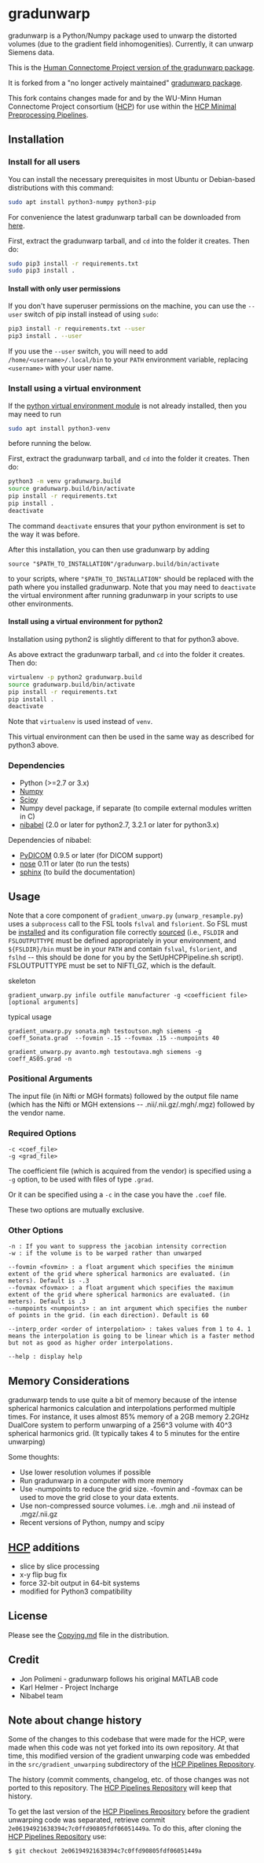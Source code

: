 # gradunwarp

gradunwarp is a Python/Numpy package used to unwarp the distorted
volumes (due to the gradient field inhomogenities). Currently, it can
unwarp Siemens data.

This is the [Human Connectome Project version of the gradunwarp package][gradunwarp-hcp].

It is forked from a "no longer actively maintained" [gradunwarp package][gradunwarp-ksubramz].

This fork contains changes made for and by the WU-Minn Human Connectome Project consortium ([HCP][HCP])
for use within the [HCP Minimal Preprocessing Pipelines][HCP Pipelines].

## Installation

### Install for all users
You can install the necessary prerequisites in most Ubuntu or Debian-based distributions with this command:
```bash
sudo apt install python3-numpy python3-pip
```

For convenience the latest gradunwarp tarball can be downloaded from [here][gradunwarp-hcp-tarball].

First, extract the gradunwarp tarball, and `cd` into the folder it creates. Then do:
```bash
sudo pip3 install -r requirements.txt
sudo pip3 install .
```

#### Install with only user permissions
If you don't have superuser permissions on the machine, you can use the `--user` switch of pip install instead of using `sudo`:
```bash
pip3 install -r requirements.txt --user
pip3 install . --user
```
If you use the `--user` switch, you will need to add `/home/<username>/.local/bin` to your `PATH` environment variable, replacing `<username>` with your user name.

### Install using a virtual environment
If the [python virtual environment module](https://packaging.python.org/en/latest/guides/installing-using-pip-and-virtual-environments) is not already installed, then you may need to run
```bash
sudo apt install python3-venv
```
before running the below.

First, extract the gradunwarp tarball, and `cd` into the folder it creates. 
Then do:
```bash
python3 -m venv gradunwarp.build
source gradunwarp.build/bin/activate
pip install -r requirements.txt
pip install . 
deactivate
```
The command `deactivate` ensures that your python environment is set to the way it was before.

After this installation, you can then use gradunwarp by adding
```
source "$PATH_TO_INSTALLATION"/gradunwarp.build/bin/activate
```
to your scripts, where `"$PATH_TO_INSTALLATION"` should be replaced with the path where you installed gradunwarp.
Note that you may need to `deactivate` the virtual environment after running gradunwarp in your scripts to use other environments.

#### Install using a virtual environment for python2
Installation using python2 is slightly different to that for python3 above.

As above extract the gradunwarp tarball, and `cd` into the folder it creates. 
Then do:
```bash
virtualenv -p python2 gradunwarp.build
source gradunwarp.build/bin/activate
pip install -r requirements.txt
pip install . 
deactivate
```
Note that `virtualenv` is used instead of `venv`.

This virtual environment can then be used in the same way as described for python3 above.

### Dependencies

* Python (>=2.7 or 3.x)
* [Numpy][Numpy]
* [Scipy][Scipy]
* Numpy devel package, if separate (to compile external modules written in C)
* [nibabel][nibabel] (2.0 or later for python2.7, 3.2.1 or later for python3.x)

Dependencies of nibabel:

* [PyDICOM][PyDICOM] 0.9.5 or later (for DICOM support)
* [nose][nose] 0.11 or later (to run the tests)
* [sphinx][sphinx] (to build the documentation)

## Usage

Note that a core component of `gradient_unwarp.py` (`unwarp_resample.py`) uses a `subprocess` call to the FSL tools `fslval` and `fslorient`. So FSL must be [installed][installed] and its configuration file correctly [sourced][sourced] (i.e., `FSLDIR` and `FSLOUTPUTTYPE` must be defined appropriately in your environment, and `${FSLDIR}/bin` must be in your `PATH` and contain `fslval`, `fslorient`, and `fslhd` -- this should be done for you by the SetUpHCPPipeline.sh script). FSLOUTPUTTYPE must be set to NIFTI\_GZ, which is the default.

skeleton

    gradient_unwarp.py infile outfile manufacturer -g <coefficient file> [optional arguments]

typical usage

    gradient_unwarp.py sonata.mgh testoutson.mgh siemens -g coeff_Sonata.grad  --fovmin -.15 --fovmax .15 --numpoints 40

    gradient_unwarp.py avanto.mgh testoutava.mgh siemens -g coeff_AS05.grad -n

### Positional Arguments

The input file (in Nifti or MGH formats) followed by the output file
name (which has the Nifti or MGH extensions -- .nii/.nii.gz/.mgh/.mgz)
followed by the vendor name.

### Required Options

    -c <coef_file>
    -g <grad_file>

The coefficient file (which is acquired from the vendor) is specified
using a `-g` option, to be used with files of type `.grad`.

Or it can be specified using a `-c` in the case you have the `.coef`
file.

These two options are mutually exclusive.

### Other Options

    -n : If you want to suppress the jacobian intensity correction
    -w : if the volume is to be warped rather than unwarped

    --fovmin <fovmin> : a float argument which specifies the minimum extent of the grid where spherical harmonics are evaluated. (in meters). Default is -.3
    --fovmax <fovmax> : a float argument which specifies the maximum extent of the grid where spherical harmonics are evaluated. (in meters). Default is .3
    --numpoints <numpoints> : an int argument which specifies the number of points in the grid. (in each direction). Default is 60

    --interp_order <order of interpolation> : takes values from 1 to 4. 1 means the interpolation is going to be linear which is a faster method but not as good as higher order interpolations.

    --help : display help

## Memory Considerations

gradunwarp tends to use quite a bit of memory because of the intense
spherical harmonics calculation and interpolations performed multiple
times. For instance, it uses almost 85% memory of a 2GB memory 2.2GHz
DualCore system to perform unwarping of a 256^3 volume with 40^3
spherical harmonics grid. (It typically takes 4 to 5 minutes for the
entire unwarping)

Some thoughts:

* Use lower resolution volumes if possible
* Run gradunwarp in a computer with more memory
* Use -numpoints to reduce the grid size. -fovmin and -fovmax can
  be used to move the grid close to your data extents.
* Use non-compressed source volumes. i.e. .mgh and .nii instead of .mgz/.nii.gz
* Recent versions of Python, numpy and scipy

## [HCP][HCP] additions

* slice by slice processing
* x-y flip bug fix
* force 32-bit output in 64-bit systems
* modified for Python3 compatibility

## License

Please see the [Copying.md][Copying.md] file in the distribution.

## Credit

* Jon Polimeni - gradunwarp follows his original MATLAB code
* Karl Helmer - Project Incharge
* Nibabel team

## Note about change history

Some of the changes to this codebase that were made for the HCP, were made when this code
was not yet forked into its own repository. At that time, this modified version of the 
gradient unwarping code was embedded in the <code>src/gradient_unwarping</code> 
subdirectory of the [HCP Pipelines Repository][HCP Pipelines].  

The history (commit comments, changelog, etc. of those changes was not ported to this 
repository.  The [HCP Pipelines Repository][HCP Pipelines] will keep that history.  

To get the last version of the [HCP Pipelines Repository][HCP Pipelines] before the 
gradient unwarping code was separated, retrieve commit <code>2e06194921638394c7c0ffd90805fdf06051449a</code>.
To do this, after cloning the [HCP Pipelines Repository][HCP Pipelines] use:

    $ git checkout 2e06194921638394c7c0ffd90805fdf06051449a

<!-- References -->

[gradunwarp-hcp]: https://github.com/Washington-University/gradunwarp
[gradunwarp-ksubramz]: https://github.com/ksubramz/gradunwarp
[HCP]: http://www.humanconnectome.org
[gradunwarp-hcp-tarball]: https://github.com/Washington-University/gradunwarp/releases
[Numpy]: http://www.numpy.org
[Scipy]: http://www.scipy.org
[nibabel]: http://nipy.org/nibabel
[PyDICOM]: http://code.google.com/p/pydicom
[nose]: http://pypi.python.org/pypi/nose
[sphinx]: http://sphinx-doc.org
[Copying.md]: Copying.md
[HCP Pipelines]: https://github.com/Washington-University/Pipelines
[installed]: https://fsl.fmrib.ox.ac.uk/fsl/fslwiki/FslInstallation/Linux
[sourced]: https://fsl.fmrib.ox.ac.uk/fsl/fslwiki/FslInstallation/ShellSetup
